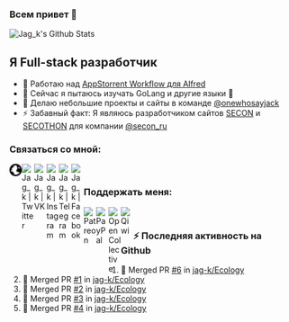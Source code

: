 ### Всем привет 👋

![Jag_k's Github Stats](https://github-readme-stats.codestackr.vercel.app/api?username=jag-k&show_icons=true&hide_border=true)

## Я Full-stack разработчик

- 🔭 Работаю над [AppStorrent Workflow для Alfred](https://github.com/jag-k/alfred-appstorrent)
- 🌱 Сейчас я пытаюсь изучать GoLang и другие языки 🤣
- 👯 Делаю небольшие проекты и сайты в команде [@onewhosayjack](https://github.com/onewhosayjack)
- ⚡ Забавный факт: Я являюсь разработчиком сайтов [SECON](htts://secon.ru) и [SECOTHON](http://secothon.secon.ru) для компании [@secon_ru](https://github.com/secon_ru)

<!--
### Spotify Playing 🎧
[<img src="https://now-playing-codestackr.vercel.app/api/spotify-playing" alt="Jag_k Spotify Playing" width="350" />](https://open.spotify.com/user/31ywqv63aa7rzamr43lggowahbsa)
-->

### Связаться со мной:

[<img align="left" alt="jagk.ru" width="22px" src="https://raw.githubusercontent.com/iconic/open-iconic/master/svg/globe.svg" />][website]
[<img align="left" alt="Jag_k | Twitter" width="22px" src="https://simpleicons.org/icons/twitter.svg" />][twitter]
[<img align="left" alt="Jag_k | VK" width="22px" src="https://simpleicons.org/icons/vk.svg" />][vk]
[<img align="left" alt="Jag_k | Instagram" width="22px" src="https://simpleicons.org/icons/instagram.svg" />][instagram]
[<img align="left" alt="Jag_k | Telegram" width="22px" src="https://simpleicons.org/icons/telegram.svg" />][telegram]
[<img align="left" alt="Jag_k | Facebook" width="22px" src="https://simpleicons.org/icons/facebook.svg" />][facebook]

<br />

### Поддержать меня:
<!--
[<img align="left" alt="Patreon" src="http://ionicabizau.github.io/badges/patreon.svg" />][patreon]
[<img align="left" alt="PayPal" src="http://ionicabizau.github.io/badges/paypal.svg" />][paypal]
[<img align="left" alt="Open Collective backers and sponsors" src="https://img.shields.io/opencollective/all/jag_k?label=Open%20Collective">][opencollective]
-->

[<img align="left" width="22px" alt="Patreon" src="https://simpleicons.org/icons/patreon.svg" />][patreon]
[<img align="left" width="22px" alt="PayPal" src="https://simpleicons.org/icons/paypal.svg" />][paypal]
[<img align="left" width="22px" alt="Open Collective" src="https://simpleicons.org/icons/opencollective.svg">][opencollective]
[<img align="left" width="22px" alt="Qiwi" src="https://simpleicons.org/icons/qiwi.svg">][qiwi]

<br />

### :zap: Последняя активность на Github</summary>
  
<!--START_SECTION:activity-->
1. 🎉 Merged PR [#6](https://github.com//jag-k/Ecology/pull/6) in [jag-k/Ecology](https://github.com//jag-k/Ecology)
2. 🎉 Merged PR [#1](https://github.com//jag-k/Ecology/pull/1) in [jag-k/Ecology](https://github.com//jag-k/Ecology)
3. 🎉 Merged PR [#2](https://github.com//jag-k/Ecology/pull/2) in [jag-k/Ecology](https://github.com//jag-k/Ecology)
4. 🎉 Merged PR [#3](https://github.com//jag-k/Ecology/pull/3) in [jag-k/Ecology](https://github.com//jag-k/Ecology)
5. 🎉 Merged PR [#4](https://github.com//jag-k/Ecology/pull/4) in [jag-k/Ecology](https://github.com//jag-k/Ecology)
<!--END_SECTION:activity-->


[website]: https://jagk.ru
[twitter]: https://twitter.com/jag_k_
[instagram]: https://instagram.com/jag_k_
[vk]: https://vk.com/jag_konon
[telegram]: https://telegram.me/@jag_k
[facebook]: https://facebook.com/jag.konon

[patreon]: https://patreon.com/jag_k
[paypal]: https://paypal.me/jag_k
[opencollective]: https://opencollective.com/jag_k
[qiwi]: qiwi.com/n/JAGKONON
